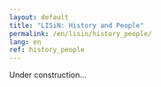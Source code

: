 ```yaml
---
layout: default
title: "LISiN: History and People"
permalink: /en/lisin/history_people/
lang: en
ref: history_people
---
```


Under construction...
